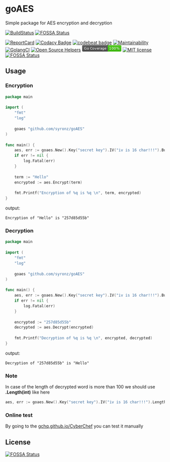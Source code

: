 # goAES
Simple package for AES encryption and decryption

[![BuildStatus](https://api.travis-ci.org/syronz/goAES.svg?branch=master)](http://travis-ci.org/syronz/goAES) [![FOSSA Status](https://app.fossa.io/api/projects/git%2Bgithub.com%2Fsyronz%2FgoAES.svg?type=shield)](https://app.fossa.io/projects/git%2Bgithub.com%2Fsyronz%2FgoAES?ref=badge_shield)

[![ReportCard](https://goreportcard.com/badge/github.com/syronz/goAES)](https://goreportcard.com/report/github.com/syronz/goAES) 
[![Codacy Badge](https://api.codacy.com/project/badge/Grade/2a4d66750d5047e58742349f2dfc8c8d)](https://www.codacy.com/manual/syronz/goAES?utm_source=github.com&amp;utm_medium=referral&amp;utm_content=syronz/goAES&amp;utm_campaign=Badge_Grade)
[![codebeat badge](https://codebeat.co/badges/a882cf1a-cc00-4690-b65f-e69fb74cf574)](https://codebeat.co/projects/github-com-syronz-goaes-master)
[![Maintainability](https://api.codeclimate.com/v1/badges/382db50d589346613f15/maintainability)](https://codeclimate.com/github/syronz/goAES/maintainability)
[![GolangCI](https://golangci.com/badges/github.com/gojek/darkroom.svg)](https://golangci.com/r/github.com/syronz/goAES)
[![Open Source Helpers](https://www.codetriage.com/syronz/goaes/badges/users.svg)](https://www.codetriage.com/syronz/goaes)
[![Go Coverage](https://github.com/syronz/goAES/blob/master/coverage_badge.png)](https://gocover.io/github.com/syronz/goAES)
[![MIT license](https://img.shields.io/badge/license-MIT-brightgreen.svg)](https://github.com/syronz/goAES/blob/master/LICENSE)
[![FOSSA Status](https://app.fossa.io/api/projects/git%2Bgithub.com%2Fsyronz%2FgoAES.svg?type=shield)](https://app.fossa.io/projects/git%2Bgithub.com%2Fsyronz%2FgoAES?ref=badge_shield)

## Usage

### Encryption

```go
package main

import (
	"fmt"
	"log"

	goaes "github.com/syronz/goAES"
)

func main() {
	aes, err := goaes.New().Key("secret key").IV("iv is 16 char!!!").Build()
	if err != nil {
		log.Fatal(err)
	}

	term := "Hello"
	encrypted := aes.Encrypt(term)

	fmt.Printf("Encryption of %q is %q \n", term, encrypted)
}

```

output:
```shell
Encryption of "Hello" is "257d85d55b" 
```


### Decryption

```go
package main

import (
	"fmt"
	"log"

	goaes "github.com/syronz/goAES"
)

func main() {
	aes, err := goaes.New().Key("secret key").IV("iv is 16 char!!!").Build()
	if err != nil {
		log.Fatal(err)
	}

	encrypted := "257d85d55b"
	decrypted := aes.Decrypt(encrypted)

	fmt.Printf("Decryption of %q is %q \n", encrypted, decrypted)
}
```

output:
```shell
Decryption of "257d85d55b" is "Hello" 
```

### Note

In case of the length of decrypted word is more than 100 we should use **.Length(int)** like here
```go
aes, err := goaes.New().Key("secret key").IV("iv is 16 char!!!").Length(10000).Build()
```

### Online test
By going to the [gchq.github.io/CyberChef](https://gchq.github.io/CyberChef/#recipe=AES_Encrypt(%7B'option':'Hex','string':'e3b0c44298fc1c149afbf4c8996fb92427ae41e4649b934ca495991b7852b855'%7D,%7B'option':'Latin1','string':'1234567890123456'%7D,'CTR','Raw','Hex')AES_Decrypt(%7B'option':'Hex','string':'e3b0c44298fc1c149afbf4c8996fb92427ae41e4649b934ca495991b7852b855'%7D,%7B'option':'Latin1','string':'1234567890123456'%7D,'CTR','Hex','Raw',%7B'option':'Latin1','string':''%7D/breakpoint)&input=QUJDREVGR0hJSktMTU5PUFFSU1RVVldYWVo) you can test it manually 

## License
[![FOSSA Status](https://app.fossa.io/api/projects/git%2Bgithub.com%2Fsyronz%2FgoAES.svg?type=large)](https://app.fossa.io/projects/git%2Bgithub.com%2Fsyronz%2FgoAES?ref=badge_large)
